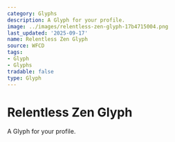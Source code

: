 ```yaml
---
category: Glyphs
description: A Glyph for your profile.
image: ../images/relentless-zen-glyph-17b4715004.png
last_updated: '2025-09-17'
name: Relentless Zen Glyph
source: WFCD
tags:
- Glyph
- Glyphs
tradable: false
type: Glyph
---
```


# Relentless Zen Glyph

A Glyph for your profile.

